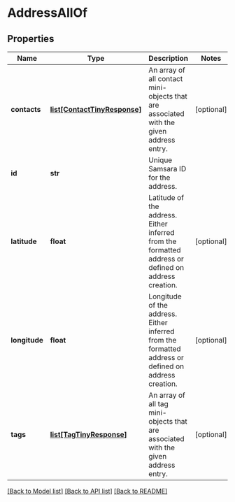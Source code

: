 # AddressAllOf

## Properties
Name | Type | Description | Notes
------------ | ------------- | ------------- | -------------
**contacts** | [**list[ContactTinyResponse]**](ContactTinyResponse.md) | An array of all contact mini-objects that are associated with the given address entry. | [optional] 
**id** | **str** | Unique Samsara ID for the address. | 
**latitude** | **float** | Latitude of the address. Either inferred from the formatted address or defined on address creation. | [optional] 
**longitude** | **float** | Longitude of the address. Either inferred from the formatted address or defined on address creation. | [optional] 
**tags** | [**list[TagTinyResponse]**](TagTinyResponse.md) | An array of all tag mini-objects that are associated with the given address entry. | [optional] 

[[Back to Model list]](../README.md#documentation-for-models) [[Back to API list]](../README.md#documentation-for-api-endpoints) [[Back to README]](../README.md)


